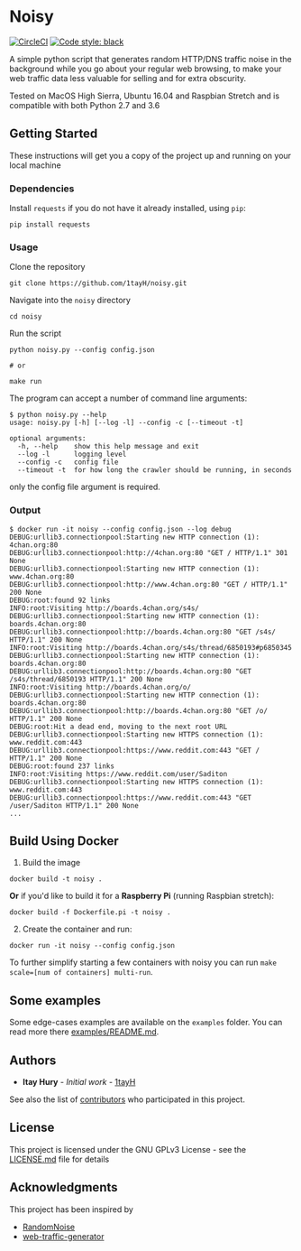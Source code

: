 # Noisy

[![CircleCI](https://circleci.com/gh/1tayH/noisy/tree/master.svg?style=shield)](https://circleci.com/gh/1tayH/noisy/tree/master)
<a href="https://github.com/ambv/black"><img alt="Code style: black" src="https://img.shields.io/badge/code%20style-black-000000.svg"></a>

A simple python script that generates random HTTP/DNS traffic noise in the
background while you go about your regular web browsing, to make your web
traffic data less valuable for selling and for extra obscurity.

Tested on MacOS High Sierra, Ubuntu 16.04 and Raspbian Stretch and is compatible
with both Python 2.7 and 3.6

## Getting Started

These instructions will get you a copy of the project up and running on your
local machine

### Dependencies

Install `requests` if you do not have it already installed, using `pip`:

```
pip install requests
```

### Usage

Clone the repository

```
git clone https://github.com/1tayH/noisy.git
```

Navigate into the `noisy` directory

```
cd noisy
```

Run the script

```
python noisy.py --config config.json

# or

make run
```

The program can accept a number of command line arguments:

```
$ python noisy.py --help
usage: noisy.py [-h] [--log -l] --config -c [--timeout -t]

optional arguments:
  -h, --help    show this help message and exit
  --log -l      logging level
  --config -c   config file
  --timeout -t  for how long the crawler should be running, in seconds
```

only the config file argument is required.

### Output

```
$ docker run -it noisy --config config.json --log debug
DEBUG:urllib3.connectionpool:Starting new HTTP connection (1): 4chan.org:80
DEBUG:urllib3.connectionpool:http://4chan.org:80 "GET / HTTP/1.1" 301 None
DEBUG:urllib3.connectionpool:Starting new HTTP connection (1): www.4chan.org:80
DEBUG:urllib3.connectionpool:http://www.4chan.org:80 "GET / HTTP/1.1" 200 None
DEBUG:root:found 92 links
INFO:root:Visiting http://boards.4chan.org/s4s/
DEBUG:urllib3.connectionpool:Starting new HTTP connection (1): boards.4chan.org:80
DEBUG:urllib3.connectionpool:http://boards.4chan.org:80 "GET /s4s/ HTTP/1.1" 200 None
INFO:root:Visiting http://boards.4chan.org/s4s/thread/6850193#p6850345
DEBUG:urllib3.connectionpool:Starting new HTTP connection (1): boards.4chan.org:80
DEBUG:urllib3.connectionpool:http://boards.4chan.org:80 "GET /s4s/thread/6850193 HTTP/1.1" 200 None
INFO:root:Visiting http://boards.4chan.org/o/
DEBUG:urllib3.connectionpool:Starting new HTTP connection (1): boards.4chan.org:80
DEBUG:urllib3.connectionpool:http://boards.4chan.org:80 "GET /o/ HTTP/1.1" 200 None
DEBUG:root:Hit a dead end, moving to the next root URL
DEBUG:urllib3.connectionpool:Starting new HTTPS connection (1): www.reddit.com:443
DEBUG:urllib3.connectionpool:https://www.reddit.com:443 "GET / HTTP/1.1" 200 None
DEBUG:root:found 237 links
INFO:root:Visiting https://www.reddit.com/user/Saditon
DEBUG:urllib3.connectionpool:Starting new HTTPS connection (1): www.reddit.com:443
DEBUG:urllib3.connectionpool:https://www.reddit.com:443 "GET /user/Saditon HTTP/1.1" 200 None
...
```

## Build Using Docker

1. Build the image

`docker build -t noisy .`

**Or** if you'd like to build it for a **Raspberry Pi** (running Raspbian
stretch):

`docker build -f Dockerfile.pi -t noisy .`

2. Create the container and run:

`docker run -it noisy --config config.json`

To further simplify starting a few containers with noisy you can run
`make scale=[num of containers] multi-run`.

## Some examples

Some edge-cases examples are available on the `examples` folder. You can read
more there [examples/README.md](examples/README.md).

## Authors

- **Itay Hury** - _Initial work_ - [1tayH](https://github.com/1tayH)

See also the list of [contributors](https://github.com/1tayH/Noisy/contributors)
who participated in this project.

## License

This project is licensed under the GNU GPLv3 License - see the
[LICENSE.md](LICENSE.md) file for details

## Acknowledgments

This project has been inspired by

- [RandomNoise](http://www.randomnoise.us)
- [web-traffic-generator](https://github.com/ecapuano/web-traffic-generator)
